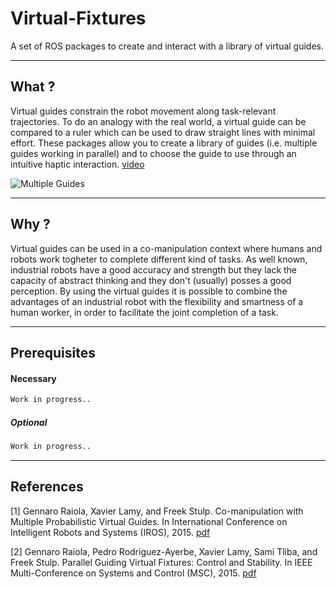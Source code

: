 Virtual-Fixtures
==============

A set of ROS packages to create and interact with a library of virtual guides.

------
## What ?

Virtual guides constrain the robot movement along task-relevant trajectories.
To do an analogy with the real world, a virtual guide can be compared to a ruler which can be used to draw straight lines with minimal effort.
These packages allow you to create a library of guides (i.e. multiple guides working in parallel) and to choose the guide to use through an intuitive haptic interaction. [video](https://www.youtube.com/watch?v=K8xCxh6U_yg)

![Multiple Guides](http://perso.ensta-paristech.fr/~raiola/img/virtual_guides_simple.png)

------
## Why ?

Virtual guides can be used in a co-manipulation context where humans and robots work togheter to complete different kind of tasks. As well known, industrial robots have a good accuracy and strength but they lack the capacity of abstract thinking and they don't (usually) posses a good perception.
By using the virtual guides it is possible to combine the advantages of an industrial robot with the flexibility and smartness of a human worker, in order to facilitate the joint completion of a task. 

------
## Prerequisites
#### Necessary 
```bash
Work in progress..
```
##### Optional
```bash
Work in progress.. 
```

------
## References
[1]  Gennaro Raiola, Xavier Lamy, and Freek Stulp. 
     Co-manipulation with Multiple Probabilistic Virtual Guides. In International Conference on       Intelligent Robots and Systems (IROS), 2015. [pdf](https://hal-cea.archives-ouvertes.fr/hal-01170974/document)

[2]   Gennaro Raiola, Pedro Rodriguez-Ayerbe, Xavier Lamy, Sami Tliba, and Freek Stulp. Parallel Guiding Virtual Fixtures: Control and Stability. In IEEE Multi-Conference on Systems and Control (MSC), 2015. [pdf](https://hal-cea.archives-ouvertes.fr/hal-01250101/document)
